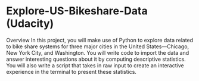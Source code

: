 # Explore-US-Bikeshare-Data (Udacity)
Overview
In this project, you will make use of Python to explore data related to bike share systems for three major cities in the United States—Chicago, New York City, and Washington. You will write code to import the data and answer interesting questions about it by computing descriptive statistics. You will also write a script that takes in raw input to create an interactive experience in the terminal to present these statistics.

<img alt="" src="https://video.udacity-data.com/topher/2018/March/5aa7718d_divvy/divvy.jpg" class="chakra-image css-utgf8e">

